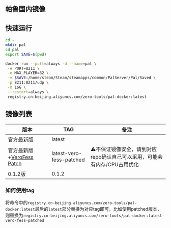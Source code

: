 帕鲁国内镜像
----

## 快速运行
```bash
cd ~
mkdir pal
cd pal
export SAVE=$(pwd)

docker run --pull=always -d --name=pal \
 -e PORT=8211 \
 -e MAX_PLAYER=32 \
 -v $SAVE:/home/steam/Steam/steamapps/common/PalServer/Pal/Saved \
 -p 8211:8211/udp \
 -m 16G \
 --restart=always \
 registry.cn-beijing.aliyuncs.com/zero-tools/pal-docker:latest
```
## 镜像列表
| 版本 | TAG | 备注 | 
| - | - | - |
| 官方最新版 | latest | |
| 官方最新版+[VeroFess Patch](https://github.com/VeroFess/PalWorld-Server-Unoffical-Fix) | latest-vero-fess-patched | ⚠️不保证镜像安全，请到对应repo确认自己可以采用，可能会有内存/CPU占用优化 |
| 0.1.2版 | 0.1.2 | |

### 如何使用tag
将命令中的`registry.cn-beijing.aliyuncs.com/zero-tools/pal-docker:latest`最后的`latest`部分替换为对应tag即可，比如使用patched版本，则替换为`registry.cn-beijing.aliyuncs.com/zero-tools/pal-docker:latest-vero-fess-patched`